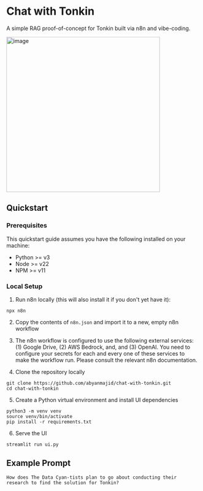 # Chat with Tonkin

A simple RAG proof-of-concept for Tonkin built via n8n and vibe-coding.

<img width="400" height="405" alt="image" src="https://github.com/user-attachments/assets/1c4b7db5-98c3-4ab2-ac52-042f6cfe9ce9" />


## Quickstart

### Prerequisites

This quickstart guide assumes you have the following installed on your machine:

- Python >= v3
- Node >= v22
- NPM >= v11

### Local Setup

1. Run n8n locally (this will also install it if you don't yet have it):

```
npx n8n
```

2. Copy the contents of `n8n.json` and import it to a new, empty n8n workflow

3. The n8n workflow is configured to use the following external services: (1) Google Drive, (2) AWS Bedrock, and, and (3) OpenAI. You need to configure your secrets for each and every one of these services to make the workflow run. Please consult the relevant n8n documentation.

4. Clone the repository locally

```
git clone https://github.com/abyanmajid/chat-with-tonkin.git
cd chat-with-tonkin
```

5. Create a Python virtual environment and install UI dependencies

```
python3 -m venv venv
source venv/bin/activate
pip install -r requirements.txt
```

6. Serve the UI

```
streamlit run ui.py
```

## Example Prompt

```
How does The Data Cyan-tists plan to go about conducting their research to find the solution for Tonkin?
```
